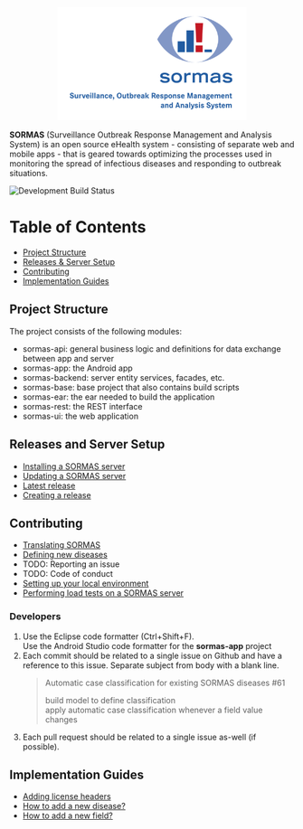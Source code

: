 <p align="center">
  <a href="https://sormas.org/">
    <img
      alt="SORMAS - Surveillance, Outbreak Response Management and Analysis System"
      src="logo.png"
      height="200"
    />
  </a>
</p>

**SORMAS** (Surveillance Outbreak Response Management and Analysis System) is an open source eHealth system - consisting of separate web and mobile apps - that is geared towards optimizing the processes used in monitoring the spread of infectious diseases and responding to outbreak situations.

<img alt="Development Build Status" src="https://travis-ci.org/MateStrysewskeSym/SORMAS-Open.svg?branch=development"/>

# Table of Contents

* [Project Structure](#project-structure)
* [Releases & Server Setup](#releases-and-server-setup)
* [Contributing](#contributing)
* [Implementation Guides](#implementation-guides)

## Project Structure
The project consists of the following modules:

- sormas-api: general business logic and definitions for data exchange between app and server
- sormas-app: the Android app
- sormas-backend: server entity services, facades, etc.
- sormas-base: base project that also contains build scripts
- sormas-ear: the ear needed to build the application
- sormas-rest: the REST interface
- sormas-ui: the web application

## Releases and Server Setup

* [Installing a SORMAS server](SERVER_SETUP.md)
* [Updating a SORMAS server](SERVER_UPDATE.md)
* [Latest release](https://github.com/hzi-braunschweig/SORMAS-Project/releases/latest)
* [Creating a release](RELEASE.md)

## Contributing

* [Translating SORMAS](I18N.md)
* [Defining new diseases](SOP_DISEASES.md)
* TODO: Reporting an issue
* TODO: Code of conduct
* [Setting up your local environment](DEVELOPMENT_ENVIRONMENT.md)
* [Performing load tests on a SORMAS server](LOAD_TESTING.md)

### Developers
1. Use the Eclipse code formatter (Ctrl+Shift+F).  
   Use the Android Studio code formatter for the **sormas-app** project
2. Each commit should be related to a single issue on Github and have a reference to this issue. Separate subject from body with a blank line.   
   > Automatic case classification for existing SORMAS diseases #61
   >
   > build model to define classification  
   > apply automatic case classification whenever a field value changes
3. Each pull request should be related to a single issue as-well (if possible). 

## Implementation Guides

* [Adding license headers](ADDING_LICENSE.md)
* [How to add a new disease?](GUIDE_ADD_NEW_DISEASE.md)
* [How to add a new field?](GUIDE_ADD_NEW_FIELD.md)
